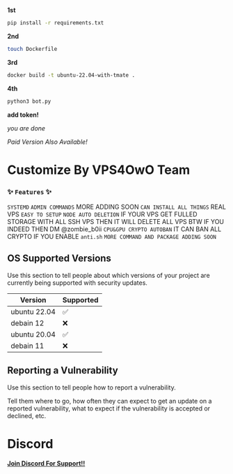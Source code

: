 **1st** 
```bash
pip install -r requirements.txt
```

**2nd** 
```bash
touch Dockerfile
```

**3rd** 
```bash
docker build -t ubuntu-22.04-with-tmate .
```

**4th**
```bash
python3 bot.py
```

**add token!**

*you are done*



*Paid Version Also Available!*



# Customize By VPS4OwO Team

### ✨️ ``Features`` ✨️

``SYSTEMD`` 
``ADMIN COMMANDS`` MORE ADDING SOON
``CAN INSTALL ALL THINGS`` REAL VPS
``EASY TO SETUP``
``NODE AUTO DELETION`` IF YOUR VPS GET FULLED STORAGE WITH ALL SSH VPS THEN IT WILL DELETE ALL VPS
BTW IF YOU INDEED THEN DM @zombie_b0ii
``CPU&GPU CRYPTO AUTOBAN`` IT CAN BAN ALL CRYPTO IF YOU ENABLE ``anti.sh``
``MORE COMMAND AND PACKAGE ADDING SOON``

## OS Supported Versions

Use this section to tell people about which versions of your project are
currently being supported with security updates.

| Version | Supported          |
| ------- | ------------------ |
| ubuntu 22.04  | :white_check_mark: |
| debain 12  | :x:                |
| ubuntu 20.04 | :white_check_mark: |
| debain 11   | :x:                |

## Reporting a Vulnerability

Use this section to tell people how to report a vulnerability.

Tell them where to go, how often they can expect to get an update on a
reported vulnerability, what to expect if the vulnerability is accepted or
declined, etc.
# Discord
**[Join Discord For Support!!](https://discord.gg/eXuG7NpA68)**
